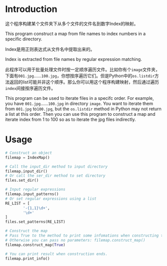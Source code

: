 # Introduction

这个程序构建某个文件夹下从多个文件的文件名到数字Index的映射。

This program construct a map from file names to index numbers in a specific directory.

Index是用正则表达式从文件名中提取出来的。

Index is extracted from file names by regular expression matching.

此程序可以用于批量处理文件时按一定顺序遍历文件。比如你有个`image`文件夹，下面有`001.jpg`……`100.jpg`，你想按序遍历它们。但是Python中的`os.listdir`方法返回的list可能并非这个顺序。那么你可以用这个程序构建映射，然后通过遍历`index`间接按序遍历文件。

This program can be used to iterate files in a specifc order. For example, you  have `001.jpg`……`100.jpg` in directory `image`. You want to iterate them from `001.jpg` to`100.jpg`, but the `os.listdir` method in Python may not return a list at this order. Then you can use this program to construct a map and iterate index from 1 to 100 so as to iterate the jpg files indirectly.

# Usage

```python
# Construct an object
filemap = IndexMap()

# Call the input_dir method to input directory
filemap.input_dir()
# Or call the ser_dir method to set directory
files.set_dir()

# Input regular expressions
filemap.input_patterns()
# Or set regular expressions using a list
RE_LIST = [
        '-{1,1}\d+',
        '\d+'
]
files.set_patterns(RE_LIST)

# Construct the map
# Pass True to the method to print some infomations when constructing the map.
# Otherwise you can pass no parameters: filemap.construct_map()
filemap.construct_map(True)

# You can print result when construction ends.
filemap.print_info()
```



